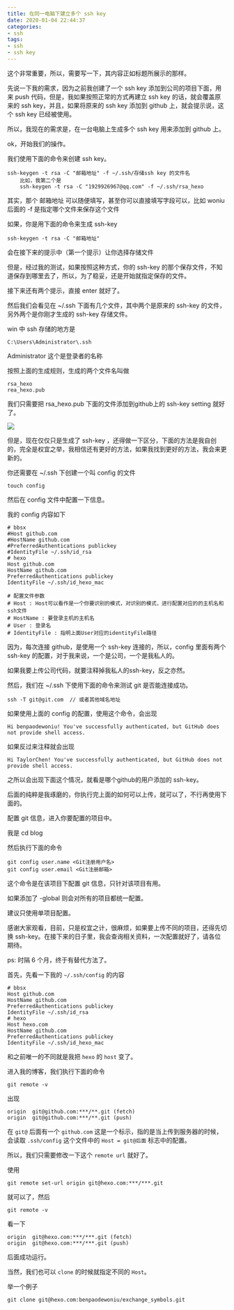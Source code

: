 ```yaml
---
title: 在同一电脑下建立多个 ssh key
date: 2020-01-04 22:44:37
categories:
- ssh
tags:
- ssh
- ssh key
---
```

这个非常重要，所以，需要写一下，其内容正如标题所展示的那样。

<!--more-->

先说一下我的需求，因为之前我创建了一个 ssh key 添加到公司的项目下面，用来 push 代码，但是，我如果按照正常的方式再建立 ssh key 的话，就会覆盖原来的 ssh key，并且，如果将原来的 ssh key 添加到 github 上，就会提示说，这个 ssh key 已经被使用。

所以，我现在的需求是，在一台电脑上生成多个 ssh key 用来添加到 github 上。

ok，开始我们的操作。

我们使用下面的命令来创建 ssh key。

    ssh-keygen -t rsa -C "邮箱地址" -f ~/.ssh/存储ssh key 的文件名
        比如，我第二个是
        ssh-keygen -t rsa -C "1929926967@qq.com" -f ~/.ssh/rsa_hexo

其实，那个 邮箱地址 可以随便填写，甚至你可以直接填写字段可以，比如 woniu 后面的 -f 是指定哪个文件来保存这个文件

如果，你是用下面的命令来生成 ssh-key

    ssh-keygen -t rsa -C "邮箱地址"

会在接下来的提示中（第一个提示）让你选择存储文件

但是，经过我的测试，如果按照这种方式，你的 ssh-key 的那个保存文件，不知道保存到哪里去了，所以，为了稳妥，还是开始就指定保存的文件。

接下来还有两个提示，直接 enter 就好了。

然后我们会看见在 \~/.ssh 下面有几个文件，其中两个是原来的 ssh-key 的文件，另外两个是你刚才生成的 ssh-key 存储文件。

win 中 ssh 存储的地方是

	C:\Users\Administrator\.ssh

Administrator 这个是登录者的名称

按照上面的生成规则，生成的两个文件名叫做

    rsa_hexo
    rea_hexo.pub

我们只需要把 rsa_hexo.pub 下面的文件添加到github上的 ssh-key setting 就好了。

![](img)

但是，现在仅仅只是生成了 ssh-key ，还得做一下区分，下面的方法是我自创的，完全是权宜之举，我相信还有更好的方法，如果我找到更好的方法，我会来更新的。

你还需要在 \~/.ssh 下创建一个叫 config 的文件

    touch config

然后在 config 文件中配置一下信息。

我的 config 内容如下

    # bbsx
    #Host github.com
    #HostName github.com
    #PreferredAuthentications publickey
    #IdentityFile ~/.ssh/id_rsa
    # hexo
    Host github.com
    HostName github.com
    PreferredAuthentications publickey
    IdentityFile ~/.ssh/id_hexo_mac

    # 配置文件参数
    # Host : Host可以看作是一个你要识别的模式，对识别的模式，进行配置对应的的主机名和ssh文件
    # HostName : 要登录主机的主机名
    # User : 登录名
    # IdentityFile : 指明上面User对应的identityFile路径

因为，每次连接 github，是使用一个 ssh-key 连接的，所以，config 里面有两个 ssh-key 的配置，对于我来说，一个是公司，一个是我私人的。

如果我要上传公司代码，就要注释掉我私人的ssh-key，反之亦然。

然后，我们在 \~/.ssh 下使用下面的命令来测试 git 是否能连接成功。

    ssh -T git@git.com  // 或者其他域名地址

如果使用上面的 config 的配置，使用这个命令，会出现

    Hi benpaodewoniu! You've successfully authenticated, but GitHub does not provide shell access.

如果反过来注释就会出现

    Hi TaylorChen! You've successfully authenticated, but GitHub does not provide shell access.

之所以会出现下面这个情况，就看是哪个github的用户添加的 ssh-key。

后面的纯粹是我琢磨的，你执行完上面的如何可以上传，就可以了，不行再使用下面的。

配置 git 信息，进入你要配置的项目中。

我是 cd blog

然后执行下面的命令

    git config user.name <Git注册用户名>
    git config user.email <Git注册邮箱>

这个命令是在该项目下配置 git 信息，只针对该项目有用。

如果添加了 -global 则会对所有的项目都统一配置。

建议只使用单项目配置。

感谢大家观看，目前，只是权宜之计，很麻烦，如果要上传不同的项目，还得先切换 ssh-key。在接下来的日子里，我会查询相关资料，一次配置就好了，请各位期待。    

ps: 时隔 6 个月，终于有替代方法了。

首先，先看一下我的 `~/.ssh/config` 的内容

    # bbsx
    Host github.com
    HostName github.com
    PreferredAuthentications publickey
    IdentityFile ~/.ssh/id_rsa
    # hexo
    Host hexo.com
    HostName github.com
    PreferredAuthentications publickey
    IdentityFile ~/.ssh/id_hexo_mac

和之前唯一的不同就是我把 `hexo` 的 `host` 变了。

进入我的博客，我们执行下面的命令

    git remote -v

出现

    origin  git@github.com:***/**.git (fetch)
    origin  git@github.com:***/**.git (push)

在 `git@` 后面有一个 `github.com` 这是一个标示，指的是当上传到服务器的时候，会读取 `.ssh/config` 这个文件中的 `Host = git@后面` 标志中的配置。

所以，我们只需要修改一下这个 `remote url` 就好了。

使用

    git remote set-url origin git@hexo.com:***/***.git

就可以了，然后

    git remote -v

看一下

    origin  git@hexo.com:***/***.git (fetch)
    origin  git@hexo.com:***/***.git (push)

后面成功运行。

当然，我们也可以 `clone` 的时候就指定不同的 `Host`。

举一个例子

    git clone git@hexo.com:benpaodewoniu/exchange_symbols.git

